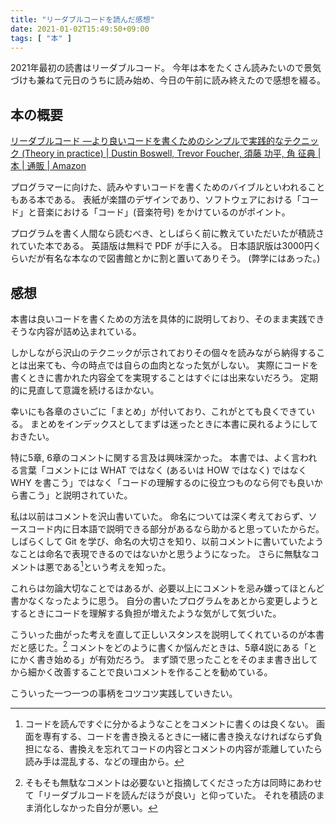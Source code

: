 ```yaml
---
title: "リーダブルコードを読んだ感想"
date: 2021-01-02T15:49:50+09:00
tags: [ "本" ]
---
```


2021年最初の読書はリーダブルコード。
今年は本をたくさん読みたいので景気づけも兼ねて元日のうちに読み始め、今日の午前に読み終えたので感想を綴る。

## 本の概要

[リーダブルコード ―より良いコードを書くためのシンプルで実践的なテクニック (Theory in practice) | Dustin Boswell, Trevor Foucher, 須藤 功平, 角 征典 |本 | 通販 | Amazon](https://www.amazon.co.jp/dp/4873115655/ref=cm_sw_r_cp_ep_dp_K21dCbS19WG0N)

プログラマーに向けた、読みやすいコードを書くためのバイブルといわれることもある本である。
表紙が楽譜のデザインであり、ソフトウェアにおける「コード」と音楽における「コード」(音楽符号) をかけているのがポイント。

プログラムを書く人間なら読むべき、としばらく前に教えていただいたが積読されていた本である。
英語版は無料で PDF が手に入る。
日本語訳版は3000円くらいだが有名な本なので図書館とかに割と置いてありそう。
(弊学にはあった。)

## 感想

本書は良いコードを書くための方法を具体的に説明しており、そのまま実践できそうな内容が詰め込まれている。

しかしながら沢山のテクニックが示されておりその個々を読みながら納得することは出来ても、今の時点では自らの血肉となった気がしない。
実際にコードを書くときに書かれた内容全てを実現することはすぐには出来ないだろう。
定期的に見直して意識を続けるほかない。

幸いにも各章のさいごに「まとめ」が付いており、これがとても良くできている。
まとめをインデックスとしてまずは迷ったときに本書に戻れるようにしておきたい。

特に5章, 6章のコメントに関する言及は興味深かった。
本書では、よく言われる言葉「コメントには WHAT ではなく (あるいは HOW ではなく) ではなく WHY を書こう」ではなく「コードの理解するのに役立つものなら何でも良いから書こう」と説明されていた。

私は以前はコメントを沢山書いていた。
命名については深く考えておらず、ソースコード内に日本語で説明できる部分があるなら助かると思っていたからだ。
しばらくして Git を学び、命名の大切さを知り、以前コメントに書いていたようなことは命名で表現できるのではないかと思うようになった。
さらに無駄なコメントは悪である[^1]という考えを知った。

これらは勿論大切なことではあるが、必要以上にコメントを忌み嫌ってほとんど書かなくなったように思う。
自分の書いたプログラムをあとから変更しようとするときにコードを理解する負担が増えたような気がして気づいた。

こういった曲がった考えを直して正しいスタンスを説明してくれているのが本書だと感じた。[^2]
コメントをどのように書くか悩んだときは、5章4説にある「とにかく書き始める」が有効だろう。
まず頭で思ったことをそのまま書き出してから細かく改善することで良いコメントを作ることを勧めている。

こういった一つ一つの事柄をコツコツ実践していきたい。

[^1]: コードを読んですぐに分かるようなことをコメントに書くのは良くない。
画面を専有する、コードを書き換えるときに一緒に書き換えなければならず負担になる、書換えを忘れてコードの内容とコメントの内容が乖離していたら読み手は混乱する、などの理由から。

[^2]: そもそも無駄なコメントは必要ないと指摘してくださった方は同時にあわせて「リーダブルコードを読んだほうが良い」と仰っていた。
それを積読のまま消化しなかった自分が悪い。
